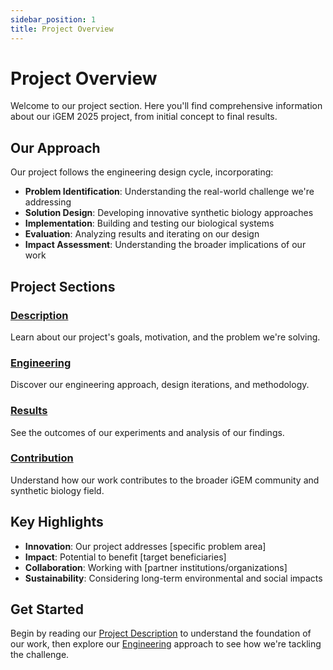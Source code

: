 ```yaml
---
sidebar_position: 1
title: Project Overview
---
```


# Project Overview

Welcome to our project section. Here you'll find comprehensive information about our iGEM 2025 project, from initial concept to final results.

## Our Approach

Our project follows the engineering design cycle, incorporating:

- **Problem Identification**: Understanding the real-world challenge we're addressing
- **Solution Design**: Developing innovative synthetic biology approaches
- **Implementation**: Building and testing our biological systems
- **Evaluation**: Analyzing results and iterating on our design
- **Impact Assessment**: Understanding the broader implications of our work

## Project Sections

### [Description](./description)
Learn about our project's goals, motivation, and the problem we're solving.

### [Engineering](./engineering)
Discover our engineering approach, design iterations, and methodology.

### [Results](./results)
See the outcomes of our experiments and analysis of our findings.

### [Contribution](./contribution)
Understand how our work contributes to the broader iGEM community and synthetic biology field.

## Key Highlights

- **Innovation**: Our project addresses [specific problem area]
- **Impact**: Potential to benefit [target beneficiaries]
- **Collaboration**: Working with [partner institutions/organizations]
- **Sustainability**: Considering long-term environmental and social impacts

## Get Started

Begin by reading our [Project Description](./description) to understand the foundation of our work, then explore our [Engineering](./engineering) approach to see how we're tackling the challenge.